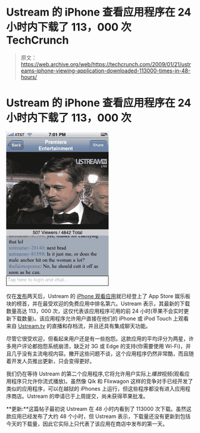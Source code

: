 # Ustream 的 iPhone 查看应用程序在 24 小时内下载了 113，000 次 TechCrunch

> 原文：<https://web.archive.org/web/https://techcrunch.com/2009/01/21/ustreams-iphone-viewing-application-downloaded-113000-times-in-48-hours/>

# Ustream 的 iPhone 查看应用程序在 24 小时内下载了 113，000 次

![](img/89fd7208b31234443c622c742a2a8eca.png)

仅在[发布](https://web.archive.org/web/20230118000411/http://techcrunch.com/2009/01/19/ustreams-live-viewing-app-hits-iphone-app-store/)两天后，Ustream 的 [iPhone 观看应用](https://web.archive.org/web/20230118000411/http://itunes.apple.com/WebObjects/MZStore.woa/wa/viewSoftware?id=301520250&mt=8)就已经登上了 App Store 娱乐板块的榜首，并在最受欢迎的免费应用中排名第六。Ustream 表示，其最新的下载数量高达 113，000 次，这仅代表该应用程序可用的前 24 小时(苹果不会实时更新下载数量)。该应用程序允许用户直接在他们的 iPhone 或 iPod Touch 上观看来自 [Ustream.tv](https://web.archive.org/web/20230118000411/http://www.ustream.tv/) 的直播和存档流，并且还具有集成聊天功能。

尽管它很受欢迎，但看起来用户还是有一些抱怨。这款应用的平均评分为两星，许多用户评论都抱怨系统崩溃，缺乏对 3G 或 Edge 的支持(你需要使用 Wi-Fi)，并且几乎没有主流电视内容。撇开这些问题不谈，这个应用程序仍然非常酷，而且随着开发人员推出更新，只会变得更好。

我们仍在等待 Ustream 的第二个应用程序,它将允许用户实际上*播放*视频(观看应用程序只允许你流式播放)。虽然像 Qik 和 Flixwagon 这样的竞争对手已经开发了类似的应用程序，可以在越狱的 iPhones 上运行，但这些程序都没有进入应用程序商店。Ustream 的申请已于上周提交，尚未获得苹果批准。

**更新:**这篇帖子最初说 Ustream 在 48 小时内看到了 113000 次下载。虽然这款应用已经发布了大约 48 个小时，但 Ustream 表示，下载量还没有更新到包括今天的下载量，因此它实际上只代表了该应用在商店中发布的第一天。